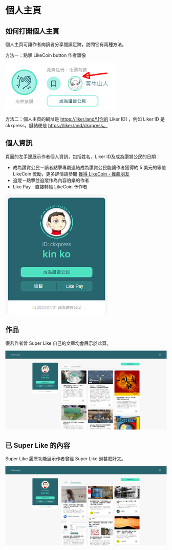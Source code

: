 # 個人主頁

## 如何打開個人主頁

個人主頁可讓作者向讀者分享閱讀足跡，訪問它有兩種方法。

方法一：點擊 LikeCoin button 作者頭像

![](../../.gitbook/assets/super-like-reader-4.png)

方法二：個人主頁的網址是 https://liker.land/\[你的 Liker ID\] ，例如 Liker ID 是 ckxpress，鏈結便是 https://liker.land/ckxpress。

## 個人資訊

頁面的左手邊展示作者個人資訊，包括姓名、Liker ID及成為讚賞公民的日期：

* 成為讚賞公民－讀者點擊專屬連結成為讚賞公民能讓作者獲得約 5 美元的等值 LikeCoin 奬勵，更多詳情請參閱 [獲得 LikeCoin・推薦朋友](https://docs.like.co/v/zh/user-guide/likecoin-token/how-do-i-make-likecoin#tui-jian-peng-you)
* 追蹤－點擊並追蹤作為內容伯樂的作者
* Like Pay－直接轉帳 LikeCoin 予作者

![](../../.gitbook/assets/portfolio-page-3.png)

## 作品

假若作者曾 Super Like 自己的文章均會展示於此頁。

![](../../.gitbook/assets/portfolio-page-1.png)

## 已 Super Like 的內容

Super Like 履歷功能展示作者曾經 Super Like 過甚麼好文。

![](../../.gitbook/assets/portfolio-page-2.png)

